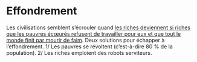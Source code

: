 # Effondrement

Les civilisations semblent s’écrouler quand [les riches deviennent si riches que les pauvres écœurés refusent de travailler pour eux et que tout le monde finit par mourir de faim](http://www.theguardian.com/environment/earth-insight/2014/mar/14/nasa-civilisation-irreversible-collapse-study-scientists). Deux solutions pour échapper à l’effondrement. 1/ Les pauvres se révoltent (c’est-à-dire 80 % de la population). 2/ Les riches emploient des robots serviteurs.
